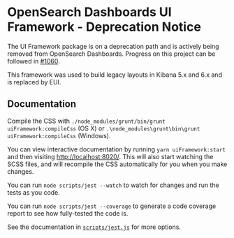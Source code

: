 # OpenSearch Dashboards UI Framework - Deprecation Notice

The UI Framework package is on a deprecation path and is actively being removed from OpenSearch Dashboards. Progress on this project can be followed in [#1060](https://github.com/opensearch-project/OpenSearch-Dashboards/issues/1060).

This framework was used to build legacy layouts in Kibana 5.x and 6.x and is replaced by EUI.

## Documentation

Compile the CSS with `./node_modules/grunt/bin/grunt uiFramework:compileCss` (OS X) or
`.\node_modules\grunt\bin\grunt uiFramework:compileCss` (Windows).

You can view interactive documentation by running `yarn uiFramework:start` and then visiting
[http://localhost:8020/](http://localhost:8020/). This will also start watching the SCSS files, and will recompile the CSS
automatically for you when you make changes.

You can run `node scripts/jest --watch` to watch for changes and run the tests as you code.

You can run `node scripts/jest --coverage` to generate a code coverage report to see how
fully-tested the code is.

See the documentation in [`scripts/jest.js`](../scripts/jest.js) for more options.
